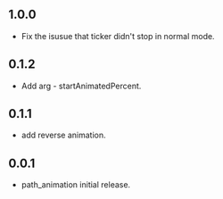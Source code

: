 ## 1.0.0
* Fix the isusue that ticker didn't stop in normal mode.

## 0.1.2
* Add arg - startAnimatedPercent.


## 0.1.1
* add reverse animation.


## 0.0.1
* path_animation initial release.
